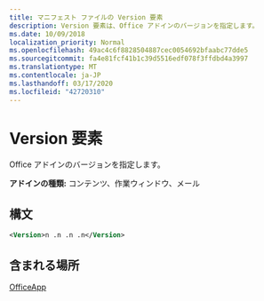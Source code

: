 ```yaml
---
title: マニフェスト ファイルの Version 要素
description: Version 要素は、Office アドインのバージョンを指定します。
ms.date: 10/09/2018
localization_priority: Normal
ms.openlocfilehash: 49ac4c6f8828504887cec0054692bfaabc77dde5
ms.sourcegitcommit: fa4e81fcf41b1c39d5516edf078f3ffdbd4a3997
ms.translationtype: MT
ms.contentlocale: ja-JP
ms.lasthandoff: 03/17/2020
ms.locfileid: "42720310"
---
```

# <a name="version-element"></a>Version 要素

Office アドインのバージョンを指定します。

**アドインの種類:** コンテンツ、作業ウィンドウ、メール

## <a name="syntax"></a>構文

```XML
<Version>n .n .n .n</Version>
```

## <a name="contained-in"></a>含まれる場所

[OfficeApp](officeapp.md)

